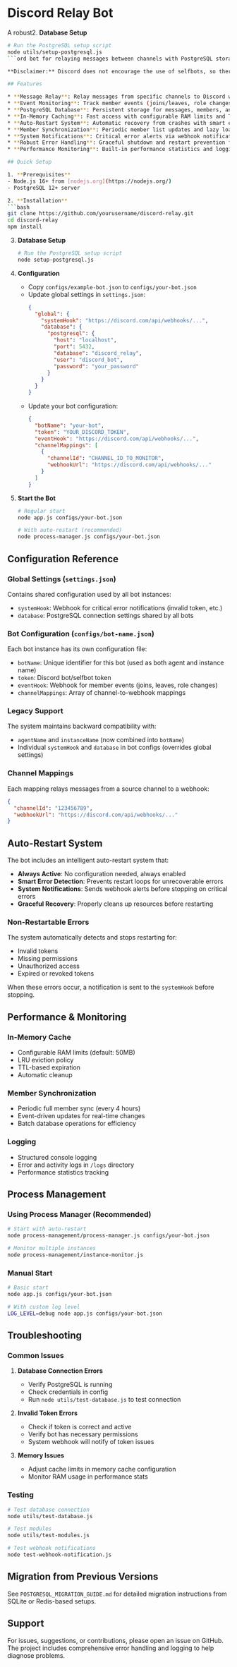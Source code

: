 # Discord Relay Bot

A robust2. **Database Setup**
   ```bash
   # Run the PostgreSQL setup script
   node utils/setup-postgresql.js
   ```ord bot for relaying messages between channels with PostgreSQL storage, automatic crash recovery, and comprehensive error handling.

**Disclaimer:** Discord does not encourage the use of selfbots, so there is some risk of a ban!

## Features

* **Message Relay**: Relay messages from specific channels to Discord webhooks
* **Event Monitoring**: Track member events (joins/leaves, role changes) and channel updates
* **PostgreSQL Database**: Persistent storage for messages, members, and events
* **In-Memory Caching**: Fast access with configurable RAM limits and TTL
* **Auto-Restart System**: Automatic recovery from crashes with smart error detection
* **Member Synchronization**: Periodic member list updates and lazy loading
* **System Notifications**: Critical error alerts via webhook notifications
* **Robust Error Handling**: Graceful shutdown and restart prevention for unrecoverable errors
* **Performance Monitoring**: Built-in performance statistics and logging

## Quick Setup

1. **Prerequisites**
   - Node.js 16+ from [nodejs.org](https://nodejs.org/)
   - PostgreSQL 12+ server

2. **Installation**
   ```bash
   git clone https://github.com/yourusername/discord-relay.git
   cd discord-relay
   npm install
   ```

3. **Database Setup**
   ```bash
   # Run the PostgreSQL setup script
   node setup-postgresql.js
   ```

4. **Configuration**
   - Copy `configs/example-bot.json` to `configs/your-bot.json`
   - Update global settings in `settings.json`:
     ```json
     {
       "global": {
         "systemHook": "https://discord.com/api/webhooks/...",
         "database": {
           "postgresql": {
             "host": "localhost",
             "port": 5432,
             "database": "discord_relay",
             "user": "discord_bot",
             "password": "your_password"
           }
         }
       }
     }
     ```
   - Update your bot configuration:
     ```json
     {
       "botName": "your-bot",
       "token": "YOUR_DISCORD_TOKEN",
       "eventHook": "https://discord.com/api/webhooks/...",
       "channelMappings": [
         {
           "channelId": "CHANNEL_ID_TO_MONITOR",
           "webhookUrl": "https://discord.com/api/webhooks/..."
         }
       ]
     }
     ```

5. **Start the Bot**
   ```bash
   # Regular start
   node app.js configs/your-bot.json
   
   # With auto-restart (recommended)
   node process-manager.js configs/your-bot.json
   ```

## Configuration Reference

### Global Settings (`settings.json`)
Contains shared configuration used by all bot instances:
- `systemHook`: Webhook for critical error notifications (invalid token, etc.)
- `database`: PostgreSQL connection settings shared by all bots

### Bot Configuration (`configs/bot-name.json`)
Each bot instance has its own configuration file:
- `botName`: Unique identifier for this bot (used as both agent and instance name)
- `token`: Discord bot/selfbot token
- `eventHook`: Webhook for member events (joins, leaves, role changes)
- `channelMappings`: Array of channel-to-webhook mappings

### Legacy Support
The system maintains backward compatibility with:
- `agentName` and `instanceName` (now combined into `botName`)
- Individual `systemHook` and `database` in bot configs (overrides global settings)

### Channel Mappings
Each mapping relays messages from a source channel to a webhook:
```json
{
  "channelId": "123456789",
  "webhookUrl": "https://discord.com/api/webhooks/..."
}
```

## Auto-Restart System

The bot includes an intelligent auto-restart system that:

- **Always Active**: No configuration needed, always enabled
- **Smart Error Detection**: Prevents restart loops for unrecoverable errors
- **System Notifications**: Sends webhook alerts before stopping on critical errors
- **Graceful Recovery**: Properly cleans up resources before restarting

### Non-Restartable Errors
The system automatically detects and stops restarting for:
- Invalid tokens
- Missing permissions
- Unauthorized access
- Expired or revoked tokens

When these errors occur, a notification is sent to the `systemHook` before stopping.

## Performance & Monitoring

### In-Memory Cache
- Configurable RAM limits (default: 50MB)
- LRU eviction policy
- TTL-based expiration
- Automatic cleanup

### Member Synchronization
- Periodic full member sync (every 4 hours)
- Event-driven updates for real-time changes
- Batch database operations for efficiency

### Logging
- Structured console logging
- Error and activity logs in `/logs` directory
- Performance statistics tracking

## Process Management

### Using Process Manager (Recommended)
```bash
# Start with auto-restart
node process-management/process-manager.js configs/your-bot.json

# Monitor multiple instances
node process-management/instance-monitor.js
```

### Manual Start
```bash
# Basic start
node app.js configs/your-bot.json

# With custom log level
LOG_LEVEL=debug node app.js configs/your-bot.json
```

## Troubleshooting

### Common Issues

1. **Database Connection Errors**
   - Verify PostgreSQL is running
   - Check credentials in config
   - Run `node utils/test-database.js` to test connection

2. **Invalid Token Errors**
   - Check if token is correct and active
   - Verify bot has necessary permissions
   - System webhook will notify of token issues

3. **Memory Issues**
   - Adjust cache limits in memory cache configuration
   - Monitor RAM usage in performance stats

### Testing

```bash
# Test database connection
node utils/test-database.js

# Test modules
node utils/test-modules.js

# Test webhook notifications
node test-webhook-notification.js
```

## Migration from Previous Versions

See `POSTGRESQL_MIGRATION_GUIDE.md` for detailed migration instructions from SQLite or Redis-based setups.

## Support

For issues, suggestions, or contributions, please open an issue on GitHub. The project includes comprehensive error handling and logging to help diagnose problems.
